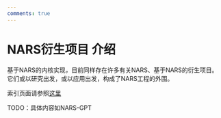 ```yaml
---
comments: true
---
```


# NARS衍生项目 介绍

基于NARS的内核实现，目前同样存在许多有关NARS、基于NARS的衍生项目。它们或以研究出发，或以应用出发，构成了NARS工程的外围。

索引页面请参照[这里](index)

TODO：具体内容如NARS-GPT
